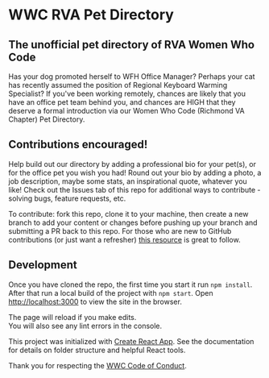 # WWC RVA Pet Directory

## The unofficial pet directory of RVA Women Who Code
Has your dog promoted herself to WFH Office Manager?
Perhaps your cat has recently assumed the position of Regional Keyboard Warming Specialist?
If you've been working remotely, chances are likely that you have an office pet team behind you, and chances are HIGH that they deserve a formal introduction via our Women Who Code (Richmond VA Chapter) Pet Directory.

## Contributions encouraged!
Help build out our directory by adding a professional bio for your pet(s), or for the office pet you wish you had! Round out your bio by adding a photo, a job description, maybe some stats, an inspirational quote, whatever you like! Check out the Issues tab of this repo for additional ways to contribute - solving bugs, feature requests, etc.

To contribute: fork this repo, clone it to your machine, then create a new branch to add your content or changes before pushing up your branch and submitting a PR back to this repo. For those who are new to GitHub contributions (or just want a refresher) [this resource](https://github.com/firstcontributions/first-contributions) is great to follow.

## Development
Once you have cloned the repo, the first time you start it run `npm install`. After that run a local build of the project with `npm start`.
Open [http://localhost:3000](http://localhost:3000) to view the site in the browser.

The page will reload if you make edits.\
You will also see any lint errors in the console.

This project was initialized with [Create React App](https://create-react-app.dev/docs/getting-started). See the documentation for details on folder structure and helpful React tools.

Thank you for respecting the [WWC Code of Conduct](https://www.womenwhocode.com/codeofconduct).
